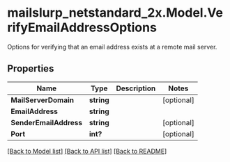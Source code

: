 # mailslurp_netstandard_2x.Model.VerifyEmailAddressOptions
Options for verifying that an email address exists at a remote mail server.

## Properties

Name | Type | Description | Notes
------------ | ------------- | ------------- | -------------
**MailServerDomain** | **string** |  | [optional] 
**EmailAddress** | **string** |  | 
**SenderEmailAddress** | **string** |  | [optional] 
**Port** | **int?** |  | [optional] 

[[Back to Model list]](../README#documentation-for-models) [[Back to API list]](../README#documentation-for-api-endpoints) [[Back to README]](../README)

